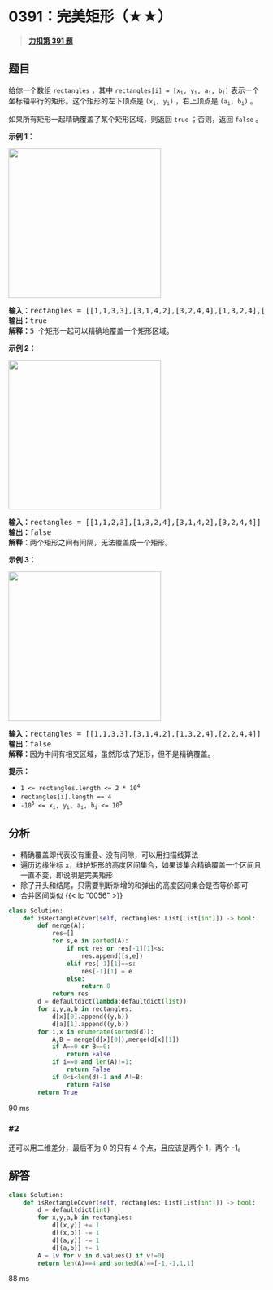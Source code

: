 # 0391：完美矩形（★★）


> <u>**[力扣第 391 题](https://leetcode.cn/problems/perfect-rectangle/)**</u>

## 题目

<p>给你一个数组 <code>rectangles</code> ，其中 <code>rectangles[i] = [x<sub>i</sub>, y<sub>i</sub>, a<sub>i</sub>, b<sub>i</sub>]</code> 表示一个坐标轴平行的矩形。这个矩形的左下顶点是 <code>(x<sub>i</sub>, y<sub>i</sub>)</code> ，右上顶点是 <code>(a<sub>i</sub>, b<sub>i</sub>)</code> 。</p>

<p>如果所有矩形一起精确覆盖了某个矩形区域，则返回 <code>true</code> ；否则，返回 <code>false</code> 。</p>


<p><strong>示例 1：</strong></p>
<img alt="" src="https://assets.leetcode.com/uploads/2021/03/27/perectrec1-plane.jpg" style="height: 294px; width: 300px;" />
<pre>
<strong>输入：</strong>rectangles = [[1,1,3,3],[3,1,4,2],[3,2,4,4],[1,3,2,4],[2,3,3,4]]
<strong>输出：</strong>true
<strong>解释：</strong>5 个矩形一起可以精确地覆盖一个矩形区域。
</pre>

<p><strong>示例 2：</strong></p>
<img alt="" src="https://assets.leetcode.com/uploads/2021/03/27/perfectrec2-plane.jpg" style="height: 294px; width: 300px;" />
<pre>
<strong>输入：</strong>rectangles = [[1,1,2,3],[1,3,2,4],[3,1,4,2],[3,2,4,4]]
<strong>输出：</strong>false
<strong>解释：</strong>两个矩形之间有间隔，无法覆盖成一个矩形。</pre>

<p><strong>示例 3：</strong></p>
<img alt="" src="https://assets.leetcode.com/uploads/2021/03/27/perfecrrec4-plane.jpg" style="height: 294px; width: 300px;" />
<pre>
<strong>输入：</strong>rectangles = [[1,1,3,3],[3,1,4,2],[1,3,2,4],[2,2,4,4]]
<strong>输出：</strong>false
<strong>解释：</strong>因为中间有相交区域，虽然形成了矩形，但不是精确覆盖。</pre>



<p><strong>提示：</strong></p>

<ul>
<li><code>1 &lt;= rectangles.length &lt;= 2 * 10<sup>4</sup></code></li>
<li><code>rectangles[i].length == 4</code></li>
<li><code>-10<sup>5</sup> &lt;= x<sub>i</sub>, y<sub>i</sub>, a<sub>i</sub>, b<sub>i</sub> &lt;= 10<sup>5</sup></code></li>
</ul>


## 分析

- 精确覆盖即代表没有重叠、没有间隙，可以用扫描线算法
- 遍历边缘坐标 x，维护矩形的高度区间集合，如果该集合精确覆盖一个区间且一直不变，即说明是完美矩形
- 除了开头和结尾，只需要判断新增的和弹出的高度区间集合是否等价即可
- 合并区间类似 {{< lc "0056" >}}

```python
class Solution:
    def isRectangleCover(self, rectangles: List[List[int]]) -> bool:
        def merge(A):
            res=[]
            for s,e in sorted(A):
                if not res or res[-1][1]<s:
                    res.append([s,e])
                elif res[-1][1]==s:
                    res[-1][1] = e
                else:
                    return 0
            return res
        d = defaultdict(lambda:defaultdict(list))
        for x,y,a,b in rectangles:
            d[x][0].append((y,b))
            d[a][1].append((y,b))
        for i,x in enumerate(sorted(d)):
            A,B = merge(d[x][0]),merge(d[x][1])
            if A==0 or B==0:
                return False
            if i==0 and len(A)!=1:
                return False
            if 0<i<len(d)-1 and A!=B:
                return False
        return True
```
90 ms

### #2

还可以用二维差分，最后不为 0 的只有 4 个点，且应该是两个 1，两个 -1。
## 解答


```python
class Solution:
    def isRectangleCover(self, rectangles: List[List[int]]) -> bool:
        d = defaultdict(int)
        for x,y,a,b in rectangles:
            d[(x,y)] += 1
            d[(x,b)] -= 1
            d[(a,y)] -= 1
            d[(a,b)] += 1
        A = [v for v in d.values() if v!=0]
        return len(A)==4 and sorted(A)==[-1,-1,1,1]
```
88 ms

